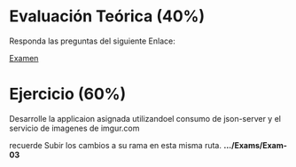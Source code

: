 # Evaluación Teórica (40%)
Responda las preguntas del siguiente Enlace:

[Examen](https://forms.gle/BLVgyG26Pp5Tm4PE8)

# Ejercicio (60%)
Desarrolle la applicaion asignada utilizandoel consumo de json-server y el servicio de imagenes de imgur.com

recuerde Subir los cambios a su rama en esta misma ruta.
**.../Exams/Exam-03**
